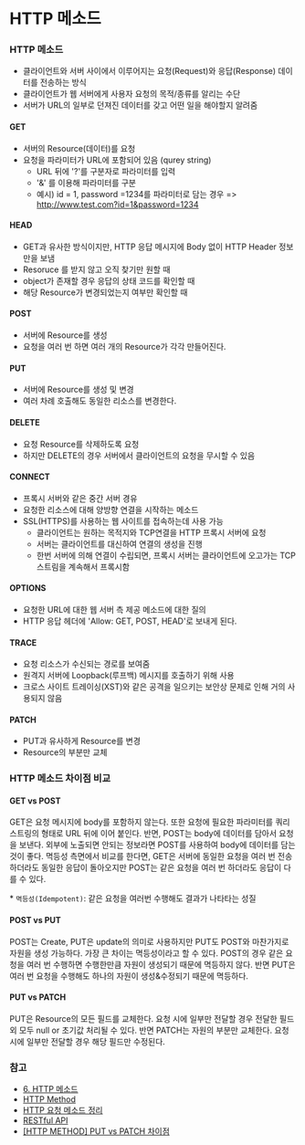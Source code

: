 # HTTP 메소드

### HTTP 메소드

- 클라이언트와 서버 사이에서 이루어지는 요청(Request)와 응답(Response) 데이터를 전송하는 방식
- 클라이언트가 웹 서버에게 사용자 요청의 목적/종류를 알리는 수단
- 서버가 URL의 일부로 던져진 데이터를 갖고 어떤 일을 해야할지 알려줌



#### GET

- 서버의 Resource(데이터)를 요청
- 요청을 파라미터가 URL에 포함되어 있음 (qurey string)
  - URL 뒤에 '?'를 구분자로 파라미터를 입력
  - '&' 를 이용해 파라미터를 구분
  - 예시) id = 1, password =1234를 파라미터로 담는 경우 => http://www.test.com?id=1&password=1234

#### HEAD

- GET과 유사한 방식이지만, HTTP 응답 메시지에 Body 없이 HTTP Header 정보만을 보냄
- Resoruce 를 받지 않고 오직 찾기만 원할 때
- object가 존재할 경우 응답의 상태 코드를 확인할 때
- 해당 Resource가 변경되었는지 여부만 확인할 때

#### POST

- 서버에 Resource를 생성
- 요청을 여러 번 하면 여러 개의 Resource가 각각 만들어진다.

#### PUT

- 서버에 Resource를 생성 및 변경
- 여러 차례 호출해도 동일한 리소스를 변경한다.

#### DELETE

- 요청 Resource를 삭제하도록 요청
- 하지만 DELETE의 경우 서버에서 클라이언트의 요청을 무시할 수 있음

#### CONNECT

- 프록시 서버와 같은 중간 서버 경유
- 요청한 리소스에 대해 양방향 연결을 시작하는 메소드
- SSL(HTTPS)를 사용하는 웹 사이트를 접속하는데 사용 가능
  - 클라이언트는 원하는 목적지와 TCP연결을 HTTP 프록시 서버에 요청
  - 서버는 클라이언트를 대신하여 연결의 생성을 진행
  - 한번 서버에 의해 연결이 수립되면, 프록시 서버는 클라이언트에 오고가는 TCP 스트림을 계속해서 프록시함

#### OPTIONS

- 요청한 URL에 대한 웹 서버 측 제공 메소드에 대한 질의
- HTTP 응답 헤더에 'Allow: GET, POST, HEAD'로 보내게 된다.

#### TRACE

- 요청 리소스가 수신되는 경로를 보여줌
- 원격지 서버에 Loopback(루프백) 메시지를 호출하기 위해 사용
- 크로스 사이트 트레이싱(XST)와 같은 공격을 일으키는 보안상 문제로 인해 거의 사용되지 않음

#### PATCH

- PUT과 유사하게 Resource를 변경
- Resource의 부분만 교체



### HTTP 메소드 차이점 비교

#### GET vs POST

GET은 요청 메시지에 body를 포함하지 않는다. 또한 요청에 필요한 파라미터를 쿼리 스트링의 형태로 URL 뒤에 이어 붙인다. 반면, POST는 body에 데이터를 담아서 요청을 보낸다. 외부에 노출되면 안되는 정보라면 POST를 사용하여 body에 데이터를 담는 것이 좋다. 멱등성 측면에서 비교를 한다면, GET은 서버에 동일한 요청을 여러 번 전송하더라도 동일한 응답이 돌아오지만 POST는 같은 요청을 여러 번 하더라도 응답이 다를 수 있다.

\* `멱등성(Idempotent)`: 같은 요청을 여러번 수행해도 결과가 나타타는 성질



#### POST vs PUT

POST는 Create, PUT은 update의 의미로 사용하지만 PUT도 POST와 마찬가지로 자원을 생성 가능하다. 가장 큰 차이는 멱등성이라고 할 수 있다.  POST의 경우 같은 요청을 여러 번 수행하면 수행한만큼 자원이 생성되기 때문에 멱등하지 않다. 반면 PUT은 여러 번 요청을 수행해도 하나의 자원이 생성&수정되기 때문에 멱등하다.



#### PUT vs PATCH

PUT은 Resource의 모든 필드를 교체한다. 요청 시에 일부만 전달할 경우 전달한 필드 외 모두 null or 초기값 처리될 수 있다. 반면 PATCH는 자원의 부분만 교체한다. 요청 시에 일부만 전달할 경우 해당 필드만 수정된다.



### 참고

- [6. HTTP 메소드](https://blog.sonim1.com/95)
- [HTTP Method](https://medium.com/@lyhlg0201/http-method-d561b77df7)
- [HTTP 요청 메소드 정리](https://zorba91.tistory.com/136)
- [RESTful API](https://lifeisgift.tistory.com/entry/Restful-API-%EA%B0%9C%EC%9A%94)
- [[HTTP METHOD] PUT vs PATCH 차이점](https://papababo.tistory.com/269)

